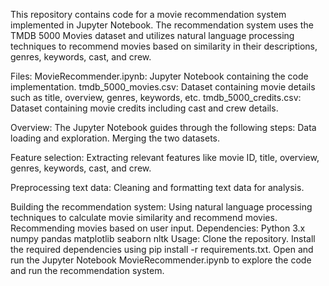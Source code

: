 This repository contains code for a movie recommendation system implemented in Jupyter Notebook.
The recommendation system uses the TMDB 5000 Movies dataset and utilizes natural language processing techniques to recommend movies based on similarity in their descriptions, genres, keywords, cast, and crew.

Files:
MovieRecommender.ipynb: Jupyter Notebook containing the code implementation.
tmdb_5000_movies.csv: Dataset containing movie details such as title, overview, genres, keywords, etc.
tmdb_5000_credits.csv: Dataset containing movie credits including cast and crew details.

Overview:
The Jupyter Notebook guides through the following steps:
Data loading and exploration.
Merging the two datasets.

Feature selection: Extracting relevant features like movie ID, title, overview, genres, keywords, cast, and crew.

Preprocessing text data: Cleaning and formatting text data for analysis.

Building the recommendation system: Using natural language processing techniques to calculate movie similarity and recommend movies.
Recommending movies based on user input.
Dependencies:
Python 3.x
numpy
pandas
matplotlib
seaborn
nltk
Usage:
Clone the repository.
Install the required dependencies using pip install -r requirements.txt.
Open and run the Jupyter Notebook MovieRecommender.ipynb to explore the code and run the recommendation system.




